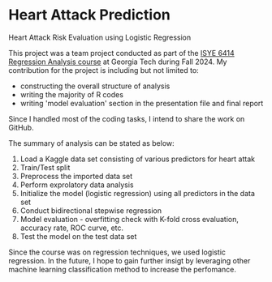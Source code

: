 # Heart Attack Prediction
Heart Attack Risk Evaluation using Logistic Regression

This project was a team project conducted as part of the [ISYE 6414 Regression Analysis course](https://oscar.gatech.edu/bprod/bwckctlg.p_disp_course_detail?cat_term_in=202408&subj_code_in=ISYE&crse_numb_in=6414) at Georgia Tech during Fall 2024. My contribution for the project is including but not limited to:

* constructing the overall structure of analysis
* writing the majority of R codes
* writing 'model evaluation' section in the presentation file and final report

Since I handled most of the coding tasks, I intend to share the work on GitHub.

The summary of analysis can be stated as below:

1. Load a Kaggle data set consisting of various predictors for heart attak
2. Train/Test split
3. Preprocess the imported data set
4. Perform exprolatory data analysis
5. Initialize the model (logistic regression) using all predictors in the data set
6. Conduct bidirectional stepwise regression
7. Model evaluation - overfitting check with K-fold cross evaluation, accuracy rate, ROC curve, etc.
8. Test the model on the test data set

Since the course was on regression techniques, we used logistic regression. In the future, I hope to gain further insigt by leveraging other machine learning classification method to increase the perfomance.  
